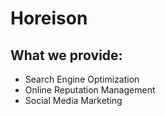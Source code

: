 # Horeison

## What we provide:

* Search Engine Optimization
* Online Reputation Management
* Social Media Marketing

